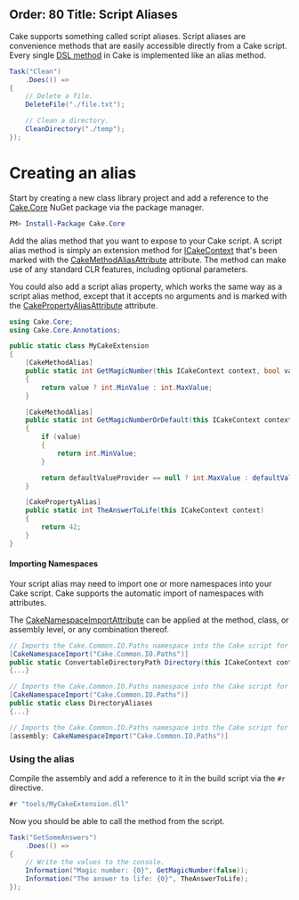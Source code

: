 Order: 80
Title: Script Aliases
---

Cake supports something called script aliases. Script aliases are convenience methods that are easily accessible directly from a Cake script. Every single [DSL method](/dsl) in Cake is implemented like an alias method.

```csharp
Task("Clean")
    .Does(() =>
{
    // Delete a file.
    DeleteFile("./file.txt");

    // Clean a directory.
    CleanDirectory("./temp");
});
```

# Creating an alias

Start by creating a new class library project and add a reference to the [Cake.Core](/api/Cake.Core/) NuGet package via the package manager.

```powershell
PM> Install-Package Cake.Core
```

Add the alias method that you want to expose to your Cake script. A script alias method is simply an extension method for [ICakeContext](/api/Cake.Core/ICakeContext) that's been marked with the [CakeMethodAliasAttribute](/api/Cake.Core.Annotations/CakeMethodAliasAttribute) attribute.  The method can make use of any standard CLR features, including optional parameters.

You could also add a script alias property, which works the same way as a script alias method, except that it accepts no arguments and is marked with the [CakePropertyAliasAttribute](/api/Cake.Core.Annotations/CakePropertyAliasAttribute) attribute.

```csharp
using Cake.Core;
using Cake.Core.Annotations;

public static class MyCakeExtension
{
    [CakeMethodAlias]
    public static int GetMagicNumber(this ICakeContext context, bool value)
    {
        return value ? int.MinValue : int.MaxValue;
    }

    [CakeMethodAlias]
    public static int GetMagicNumberOrDefault(this ICakeContext context, bool value, Func<int> defaultValueProvider = null)
    {
        if (value)
        {
            return int.MinValue;
        }

        return defaultValueProvider == null ? int.MaxValue : defaultValueProvider();
    }

    [CakePropertyAlias]
    public static int TheAnswerToLife(this ICakeContext context)
    {
        return 42;
    }
}
```

#### Importing Namespaces

Your script alias may need to import one or more namespaces into your Cake script.  Cake supports the automatic import of namespaces with attributes.

The [CakeNamespaceImportAttribute](/api/Cake.Core.Annotations/CakeNamespaceImportAttribute) can be applied at the method, class, or assembly level, or any combination thereof.

```csharp
// Imports the Cake.Common.IO.Paths namespace into the Cake script for this method only
[CakeNamespaceImport("Cake.Common.IO.Paths")]
public static ConvertableDirectoryPath Directory(this ICakeContext context, string path)
{...}
```

```csharp
// Imports the Cake.Common.IO.Paths namespace into the Cake script for any alias method used in the class.
[CakeNamespaceImport("Cake.Common.IO.Paths")]
public static class DirectoryAliases
{...}
```

```csharp
// Imports the Cake.Common.IO.Paths namespace into the Cake script for any alias method used in the assembly.
[assembly: CakeNamespaceImport("Cake.Common.IO.Paths")]
```

### Using the alias

Compile the assembly and add a reference to it in the build script via the `#r` directive.

```csharp
#r "tools/MyCakeExtension.dll"
```

Now you should be able to call the method from the script.

```csharp
Task("GetSomeAnswers")
    .Does(() =>
{
    // Write the values to the console.
    Information("Magic number: {0}", GetMagicNumber(false));
    Information("The answer to life: {0}", TheAnswerToLife);
});
```
